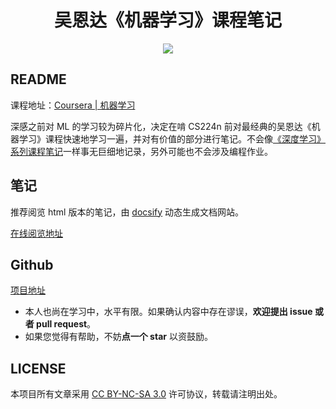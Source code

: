<h1 align="center">吴恩达《机器学习》课程笔记</h1>

<p align="center"><a href="http://kyonhuang.top"><img src="https://img.shields.io/badge/%E4%BD%9C%E8%80%85-KyonHuang-7AD6FD.svg"></a></p>

## README

课程地址：[Coursera | 机器学习](https://www.coursera.org/learn/machine-learning/home/welcome)

深感之前对 ML 的学习较为碎片化，决定在啃 CS224n 前对最经典的吴恩达《机器学习》课程快速地学习一遍，并对有价值的部分进行笔记。不会像[《深度学习》系列课程笔记](http://kyonhuang.top/Andrew-Ng-Deep-Learning-notes/)一样事无巨细地记录，另外可能也不会涉及编程作业。

## 笔记

推荐阅览 html 版本的笔记，由 [docsify](https://docsify.js.org/#/zh-cn/) 动态生成文档网站。

[在线阅览地址](http://kyonhuang.top/Andrew-Ng-Machine-Learning-notes/)

## Github

[项目地址](https://github.com/bighuang624/Andrew-Ng-Machine-Learning-notes)

* 本人也尚在学习中，水平有限。如果确认内容中存在谬误，**欢迎提出 issue 或者 pull request**。
* 如果您觉得有帮助，不妨**点一个 star** 以资鼓励。

## LICENSE

本项目所有文章采用 [CC BY-NC-SA 3.0](https://creativecommons.org/licenses/by-nc-sa/3.0/) 许可协议，转载请注明出处。 